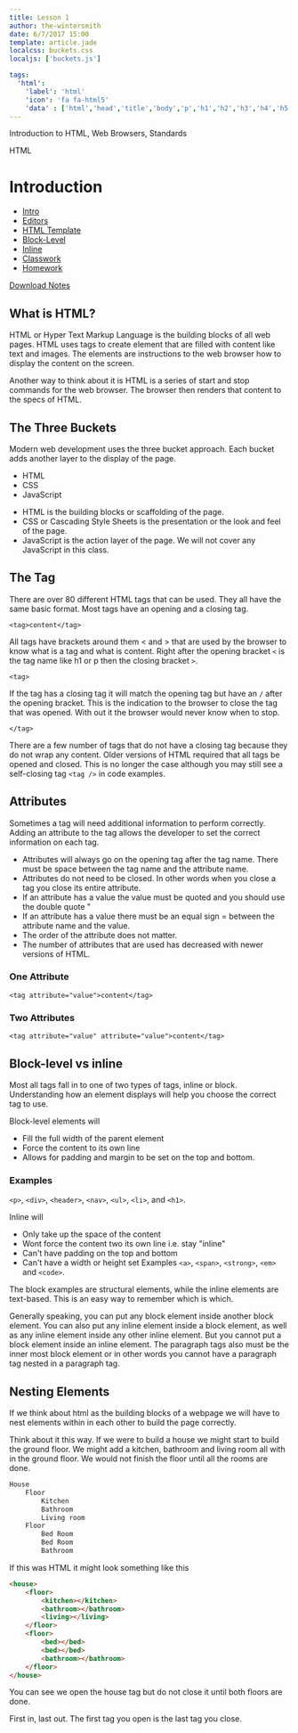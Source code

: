 ```yaml
---
title: Lesson 1
author: the-wintersmith
date: 6/7/2017 15:00
template: article.jade
localcss: buckets.css
localjs: ['buckets.js']

tags:
  'html':
    'label': 'html'
    'icon': 'fa fa-html5'
    'data' : ['html','head','title','body','p','h1','h2','h3','h4','h5','h6', 'br', 'blockquote', 'ol', 'ul', 'li', 'div', 'section', 'article', 'header', 'footer']
---
```


Introduction to HTML, Web Browsers, Standards <div><span class="label label-default html"><i class="fa fa-html5"></i>HTML</span></div>

<span class="more"></span>

# Introduction

* [Intro]()
* [Editors](editors.html)
* [HTML Template](template.html)
* [Block-Level](block-level.html)
* [Inline](inline.html)
* [Classwork](classwork.html)
* [Homework](homework.html)

[Download Notes](week1-notes.zip)


## What is HTML?
HTML or Hyper Text Markup Language is the building blocks of all web pages.  HTML uses tags to create element that are filled with content like text and images.  The elements are instructions to the web browser how to display the content on the screen.  

Another way to think about it is HTML is a series of start and stop commands for the web browser.  The browser then renders that content to the specs of HTML.  

## The Three Buckets
Modern web development uses the three bucket approach.  Each bucket adds another layer to the display of the page.

<ul class="buckets">
  <li>HTML</li>
  <li>CSS</li>
  <li>JavaScript</li>
</ul>

* HTML is the building blocks or scaffolding of the page.  
* CSS or Cascading Style Sheets is the presentation or the look and feel of the page.
* JavaScript is the action layer of the page.  We will not cover any JavaScript in this class.

## The Tag
There are over 80 different HTML tags that can be used.  They all have the same basic format.  Most tags have an opening and a closing tag.  

    <tag>content</tag>

All tags have brackets around them < and > that are used by the browser to know what is a tag and what is content.  Right after the opening bracket `<` is the tag name like h1 or p then the closing bracket `>`.

    <tag>

If the tag has a closing tag it will match the opening tag but have an `/` after the opening bracket.  This is the indication to the browser to close the tag that was opened.  With out it the browser would never know when to stop.  

    </tag>

There are a few number of tags that do not have a closing tag because they do not wrap any content.  Older versions of HTML required that all tags be opened and closed.  This is no longer the case although you may still see a self-closing tag `<tag />` in code examples.  

## Attributes
Sometimes a tag will need additional information to perform correctly.  Adding an attribute to the tag allows the developer to set the correct information on each tag.  

* Attributes will always go on the opening tag after the tag name.  There must be space between the tag name and the attribute name.
* Attributes do not need to be closed.  In other words when you close a tag you close its entire attribute.  
* If an attribute has a value the value must be quoted and you should use the double quote "
* If an attribute has a value there must be an equal sign = between the attribute name and the value.
* The order of the attribute does not matter.
* The number of attributes that are used has decreased with newer versions of HTML.

### One Attribute

    <tag attribute="value">content</tag>

### Two Attributes

    <tag attribute="value" attribute="value">content</tag>

## Block-level vs inline

Most all tags fall in to one of two types of tags, inline or block.  Understanding how an element displays will help you choose the correct tag to use.  

Block-level elements will
* Fill the full width of the parent element
* Force the content to its own line
* Allows for padding and margin to be set on the top and bottom.

### Examples
`<p>`, `<div>`, `<header>`, `<nav>`, `<ul>`, `<li>`, and `<h1>`.

Inline will
* Only take up the space of the content
* Wont force the content two its own line i.e. stay "inline"
* Can't have padding on the top and bottom
* Can't have a width or height set
Examples
`<a>`, `<span>`, `<strong>`, `<em>` and `<code>`.

The block examples are structural elements, while the inline elements are text-based. This is an easy way to remember which is which.

Generally speaking, you can put any block element inside another block element. You can also put any inline element inside a block element, as well as any inline element inside any other inline element. But you cannot put a block element inside an inline element. The paragraph tags also must be the inner most block element or in other words you cannot have a paragraph tag nested in a paragraph tag.

## Nesting Elements
If we think about html as the building blocks of a webpage we will have to nest elements within in each other to build the page correctly.  

Think about it this way.  If we were to build a house we might start to build the ground floor.  We might add a kitchen, bathroom and living room all with in the ground floor.  We would not finish the floor until all the rooms are done.  
```html
House
    Floor
        Kitchen
        Bathroom
        Living room
    Floor
        Bed Room
        Bed Room
        Bathroom
```
If this was HTML it might look something like this
```html
<house>
    <floor>
        <kitchen></kitchen>
        <bathroom></bathroom>
        <living></living>
    </floor>
    <floor>
        <bed></bed>
        <bed></bed>
        <bathroom></bathroom>
    </floor>
</house>
```
You can see we open the house tag but do not close it until both floors are done.  

First in, last out. The first tag you open is the last tag you close.  
